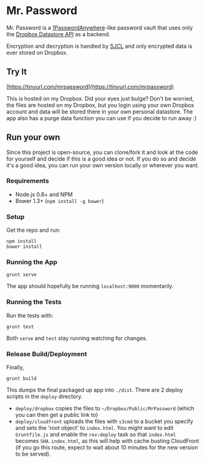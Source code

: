 # Mr. Password

Mr. Password is a
[1PasswordAnywhere](http://learn.agilebits.com/1Password4/iOS/Tutorials/ios-1pa.html)-like
password vault that uses only the
[Dropbox Datastore API](https://www.dropbox.com/developers/datastore) as a backend.

Encryption and decryption is handled by
[SJCL](http://bitwiseshiftleft.github.io/sjcl/) and only encrypted data is
ever stored on Dropbox.


## Try It

[https://tinyurl.com/mrpassword](https://tinyurl.com/mrpassword)

This is hosted on my Dropbox. Did your eyes just bulge? Don't be worried,
the files are hosted on my Dropbox, but you login using your own Dropbox account and
data will be stored there in your own personal datastore. The app also has a
purge data function you can use if you decide to run away :)


## Run your own

Since this project is open-source, you can clone/fork it and look at the code
for yourself and decide if this is a good idea or not. If you do so and decide
it's a good idea, you can run your own version locally or wherever you want.

### Requirements

- Node.js 0.8+ and NPM
- Bower 1.3+ (`npm install -g bower`)


### Setup
Get the repo and run:

    npm install
    bower install

### Running the App

    grunt serve

The app should hopefully be running `localhost:9000` momentarily.

### Running the Tests

Run the tests with:

    grunt test

Both `serve` and `test` stay running watching for changes.

### Release Build/Deployment

Finally,

    grunt build

This dumps the final packaged up app into `./dist`. There are
2 deploy scripts in the `deploy` directory.

- `deploy/dropbox` copies the files to
  `~/Dropbox/Public/MrPassword` (which you can then get a public link to)
- `deploy/cloudfront` uploads the files with `s3cmd` to a bucket you specify
  and sets the 'root object' to `index.html`. You might want to edit
  `Gruntfile.js` and enable the `rev:deploy` task so that `index.html` becomes
  `SHA.index.html`, as this will help with cache busting CloudFront
  (if you go this route, expect to wait about 10 minutes for the new version
  to be served).
